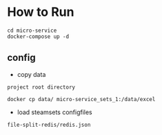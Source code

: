 # How to Run

```code
cd micro-service
docker-compose up -d
```

## config

* copy data

```code
project root directory

docker cp data/ micro-service_sets_1:/data/excel
```

* load steamsets configfiles

```code
file-split-redis/redis.json
```